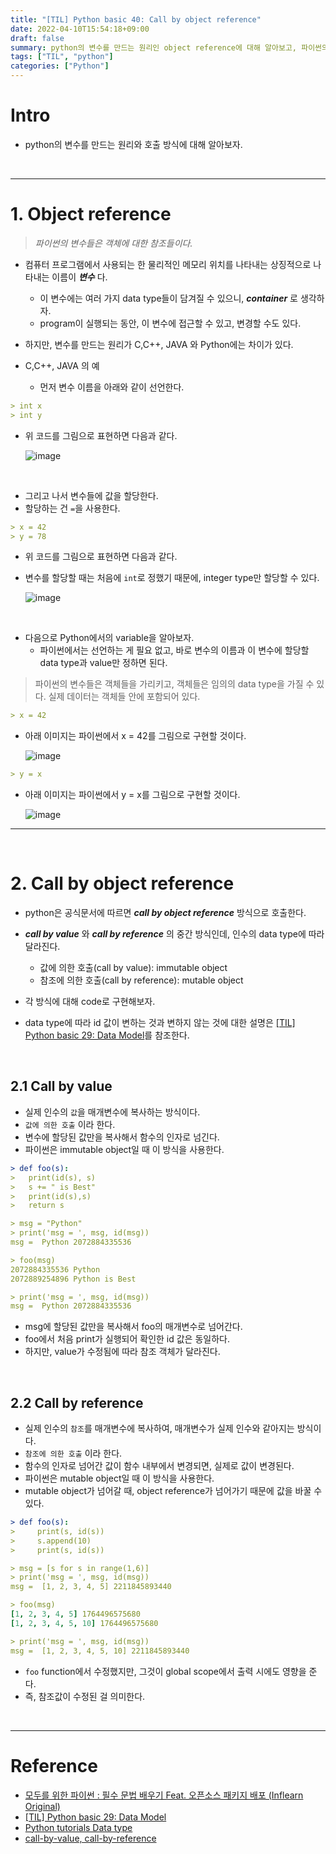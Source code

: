 ```yaml
---
title: "[TIL] Python basic 40: Call by object reference"
date: 2022-04-10T15:54:18+09:00
draft: false
summary: python의 변수를 만드는 원리인 object reference에 대해 알아보고, 파이썬의 호출 방식인 call by object reference에 대해 알아본다.
tags: ["TIL", "python"]
categories: ["Python"]
---
```


# Intro

- python의 변수를 만드는 원리와 호출 방식에 대해 알아보자.

<br>

---

# 1. Object reference

> _파이썬의 변수들은 객체에 대한 참조들이다._

- 컴퓨터 프로그램에서 사용되는 한 물리적인 메모리 위치를 나타내는 상징적으로 나타내는 이름이 **_변수_** 다.
  - 이 변수에는 여러 가지 data type들이 담겨질 수 있으니, **_container_** 로 생각하자.
  - program이 실행되는 동안, 이 변수에 접근할 수 있고, 변경할 수도 있다.
- 하지만, 변수를 만드는 원리가 C,C++, JAVA 와 Python에는 차이가 있다.

- C,C++, JAVA 의 예
  - 먼저 변수 이름을 아래와 같이 선언한다.

```yml
> int x
> int y
```

- 위 코드를 그림으로 표현하면 다음과 같다.

  ![image](https://python-course.eu/images/python-tutorial/shoebox_variables_1_300w.webp)

<br>

- 그리고 나서 변수들에 값을 할당한다.
- 할당하는 건 `=`을 사용한다.

```yml
> x = 42
> y = 78
```

- 위 코드를 그림으로 표현하면 다음과 같다.
- 변수를 할당할 때는 처음에 `int`로 정했기 때문에, integer type만 할당할 수 있다.

  ![image](https://python-course.eu/images/python-tutorial/shoebox_variables_3_300w.webp)

<br>

- 다음으로 Python에서의 variable을 알아보자.
  - 파이썬에서는 선언하는 게 필요 없고, 바로 변수의 이름과 이 변수에 할당할 data type과 value만 정하면 된다.

> 파이썬의 변수들은 객체들을 가리키고, 객체들은 임의의 data type을 가질 수 있다. 실제 데이터는 객체들 안에 포함되어 있다.

```yml
> x = 42
```

- 아래 이미지는 파이썬에서 x = 42를 그림으로 구현할 것이다.

  ![image](https://python-course.eu/images/python-tutorial/python_variable_1_400w.webp)

```yml
> y = x
```

- 아래 이미지는 파이썬에서 y = x를 그림으로 구현할 것이다.

  ![image](https://python-course.eu/images/python-tutorial/python_variable_2_500w.webp)

---

<br>

# 2. Call by object reference

- python은 공식문서에 따르면 **_call by object reference_** 방식으로 호출한다.
- **_call by value_** 와 **_call by reference_** 의 중간 방식인데, 인수의 data type에 따라 달라진다.

  - 값에 의한 호출(call by value): immutable object
  - 참조에 의한 호출(call by reference): mutable object

- 각 방식에 대해 code로 구현해보자.
- data type에 따라 id 값이 변하는 것과 변하지 않는 것에 대한 설명은 [[TIL] Python basic 29: Data Model](https://jeha00.github.io/post/python_basic/python_basic_29_datamodel/#32-list-comprehension%EC%9D%98-%EC%A3%BC%EC%9D%98%EC%82%AC%ED%95%AD)를 참조한다.

<br>

## 2.1 Call by value

- 실제 인수의 `값`을 매개변수에 복사하는 방식이다.
- `값에 의한 호출` 이라 한다.
- 변수에 할당된 값만을 복사해서 함수의 인자로 넘긴다.
- 파이썬은 immutable object일 때 이 방식을 사용한다.

```yml
> def foo(s):
>   print(id(s), s)
>   s += " is Best"
>   print(id(s),s)
>   return s

> msg = "Python"
> print('msg = ', msg, id(msg))
msg =  Python 2072884335536

> foo(msg)
2072884335536 Python
2072889254896 Python is Best

> print('msg = ', msg, id(msg))
msg =  Python 2072884335536
```

- msg에 할당된 값만을 복사해서 foo의 매개변수로 넘어간다.
- foo에서 처음 print가 실행되어 확인한 id 값은 동일하다.
- 하지만, value가 수정됨에 따라 참조 객체가 달라진다.

<br>

## 2.2 Call by reference

- 실제 인수의 `참조`를 매개변수에 복사하여, 매개변수가 실제 인수와 같아지는 방식이다.
- `참조에 의한 호출` 이라 한다.
- 함수의 인자로 넘어간 값이 함수 내부에서 변경되면, 실제로 값이 변경된다.
- 파이썬은 mutable object일 때 이 방식을 사용한다.
- mutable object가 넘어갈 때, object reference가 넘어가기 때문에 값을 바꿀 수 있다.

```yml
> def foo(s):
>     print(s, id(s))
>     s.append(10)
>     print(s, id(s))

> msg = [s for s in range(1,6)]
> print('msg = ', msg, id(msg))
msg =  [1, 2, 3, 4, 5] 2211845893440

> foo(msg)
[1, 2, 3, 4, 5] 1764496575680
[1, 2, 3, 4, 5, 10] 1764496575680

> print('msg = ', msg, id(msg))
msg =  [1, 2, 3, 4, 5, 10] 2211845893440
```

- `foo` function에서 수정했지만, 그것이 global scope에서 출력 시에도 영향을 준다.
- 즉, 참조값이 수정된 걸 의미한다.

<br>

---

# Reference

- [모두를 위한 파이썬 : 필수 문법 배우기 Feat. 오픈소스 패키지 배포 (Inflearn Original)](https://www.inflearn.com/course/%ED%94%84%EB%A1%9C%EA%B7%B8%EB%9E%98%EB%B0%8D-%ED%8C%8C%EC%9D%B4%EC%8D%AC-%EC%A4%91%EA%B3%A0%EA%B8%89/dashboard)
- [[TIL] Python basic 29: Data Model](https://jeha00.github.io/post/python_basic/python_basic_29_datamodel/#32-list-comprehension%EC%9D%98-%EC%A3%BC%EC%9D%98%EC%82%AC%ED%95%AD)
- [Python tutorials Data type](https://python-course.eu/python-tutorial/data-types-and-variables.php)
- [call-by-value, call-by-reference](https://www.youtube.com/watch?v=IfVT3Cpdays&t=1144s)
